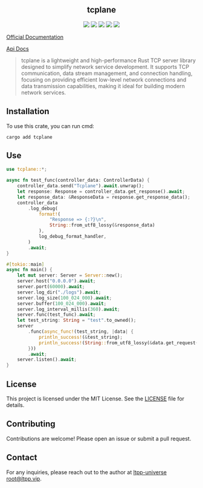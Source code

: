 <center>

## tcplane

[![](https://img.shields.io/crates/v/tcplane.svg)](https://crates.io/crates/tcplane)
[![](https://img.shields.io/crates/d/tcplane.svg)](https://img.shields.io/crates/d/tcplane.svg)
[![](https://docs.rs/tcplane/badge.svg)](https://docs.rs/tcplane)
[![](https://github.com/ltpp-universe/tcplane/workflows/Rust/badge.svg)](https://github.com/ltpp-universe/tcplane/actions?query=workflow:Rust)
[![](https://img.shields.io/crates/l/tcplane.svg)](./LICENSE)

</center>

[Official Documentation](https://docs.ltpp.vip/tcplane/)

[Api Docs](https://docs.rs/tcplane/latest/tcplane/)

> tcplane is a lightweight and high-performance Rust TCP server library designed to simplify network service development. It supports TCP communication, data stream management, and connection handling, focusing on providing efficient low-level network connections and data transmission capabilities, making it ideal for building modern network services.

## Installation

To use this crate, you can run cmd:

```shell
cargo add tcplane
```

## Use

```rust
use tcplane::*;

async fn test_func(controller_data: ControllerData) {
    controller_data.send("Tcplane").await.unwrap();
    let response: Response = controller_data.get_response().await;
    let response_data: &ResponseData = response.get_response_data();
    controller_data
        .log_debug(
            format!(
                "Response => {:?}\n",
                String::from_utf8_lossy(&response_data)
            ),
            log_debug_format_handler,
        )
        .await;
}

#[tokio::main]
async fn main() {
    let mut server: Server = Server::new();
    server.host("0.0.0.0").await;
    server.port(60000).await;
    server.log_dir("./logs").await;
    server.log_size(100_024_000).await;
    server.buffer(100_024_000).await;
    server.log_interval_millis(360).await;
    server.func(test_func).await;
    let test_string: String = "test".to_owned();
    server
        .func(async_func!(test_string, |data| {
            println_success!(&test_string);
            println_success!(String::from_utf8_lossy(&data.get_request().await));
        }))
        .await;
    server.listen().await;
}
```

## License

This project is licensed under the MIT License. See the [LICENSE](LICENSE) file for details.

## Contributing

Contributions are welcome! Please open an issue or submit a pull request.

## Contact

For any inquiries, please reach out to the author at [ltpp-universe <root@ltpp.vip>](mailto:root@ltpp.vip).
